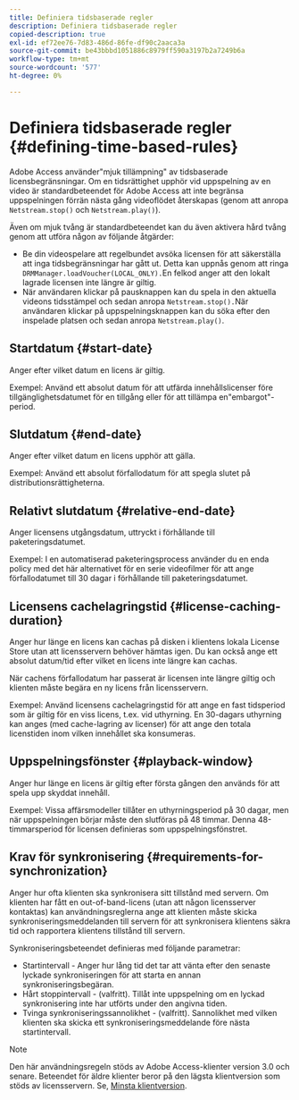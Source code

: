 ```yaml
---
title: Definiera tidsbaserade regler
description: Definiera tidsbaserade regler
copied-description: true
exl-id: ef72ee76-7d83-486d-86fe-df90c2aaca3a
source-git-commit: be43bbbd1051886c8979ff590a3197b2a7249b6a
workflow-type: tm+mt
source-wordcount: '577'
ht-degree: 0%

---
```


# Definiera tidsbaserade regler {#defining-time-based-rules}

Adobe Access använder&quot;mjuk tillämpning&quot; av tidsbaserade licensbegränsningar. Om en tidsrättighet upphör vid uppspelning av en video är standardbeteendet för Adobe Access att inte begränsa uppspelningen förrän nästa gång videoflödet återskapas (genom att anropa `Netstream.stop()` och `Netstream.play()`).

Även om mjuk tvång är standardbeteendet kan du även aktivera hård tvång genom att utföra någon av följande åtgärder:

* Be din videospelare att regelbundet avsöka licensen för att säkerställa att inga tidsbegränsningar har gått ut. Detta kan uppnås genom att ringa `DRMManager.loadVoucher(LOCAL_ONLY).`En felkod anger att den lokalt lagrade licensen inte längre är giltig.
* När användaren klickar på pausknappen kan du spela in den aktuella videons tidsstämpel och sedan anropa `Netstream.stop().`När användaren klickar på uppspelningsknappen kan du söka efter den inspelade platsen och sedan anropa `Netstream.play()`.

## Startdatum {#start-date}

Anger efter vilket datum en licens är giltig.

Exempel: Använd ett absolut datum för att utfärda innehållslicenser före tillgänglighetsdatumet för en tillgång eller för att tillämpa en&quot;embargot&quot;-period.

## Slutdatum {#end-date}

Anger efter vilket datum en licens upphör att gälla.

Exempel: Använd ett absolut förfallodatum för att spegla slutet på distributionsrättigheterna.

## Relativt slutdatum {#relative-end-date}

Anger licensens utgångsdatum, uttryckt i förhållande till paketeringsdatumet.

Exempel: I en automatiserad paketeringsprocess använder du en enda policy med det här alternativet för en serie videofilmer för att ange förfallodatumet till 30 dagar i förhållande till paketeringsdatumet.

## Licensens cachelagringstid {#license-caching-duration}

Anger hur länge en licens kan cachas på disken i klientens lokala License Store utan att licensservern behöver hämtas igen. Du kan också ange ett absolut datum/tid efter vilket en licens inte längre kan cachas.

När cachens förfallodatum har passerat är licensen inte längre giltig och klienten måste begära en ny licens från licensservern.

Exempel: Använd licensens cachelagringstid för att ange en fast tidsperiod som är giltig för en viss licens, t.ex. vid uthyrning. En 30-dagars uthyrning kan anges (med cache-lagring av licenser) för att ange den totala licenstiden inom vilken innehållet ska konsumeras.

## Uppspelningsfönster {#playback-window}

Anger hur länge en licens är giltig efter första gången den används för att spela upp skyddat innehåll.

Exempel: Vissa affärsmodeller tillåter en uthyrningsperiod på 30 dagar, men när uppspelningen börjar måste den slutföras på 48 timmar. Denna 48-timmarsperiod för licensen definieras som uppspelningsfönstret.

## Krav för synkronisering {#requirements-for-synchronization}

Anger hur ofta klienten ska synkronisera sitt tillstånd med servern. Om klienten har fått en out-of-band-licens (utan att någon licensserver kontaktas) kan användningsreglerna ange att klienten måste skicka synkroniseringsmeddelanden till servern för att synkronisera klientens säkra tid och rapportera klientens tillstånd till servern.

Synkroniseringsbeteendet definieras med följande parametrar:

* Startintervall - Anger hur lång tid det tar att vänta efter den senaste lyckade synkroniseringen för att starta en annan synkroniseringsbegäran.
* Hårt stoppintervall - (valfritt). Tillåt inte uppspelning om en lyckad synkronisering inte har utförts under den angivna tiden.
* Tvinga synkroniseringssannolikhet - (valfritt). Sannolikhet med vilken klienten ska skicka ett synkroniseringsmeddelande före nästa startintervall.

>[!NOTE]
>
>Den här användningsregeln stöds av Adobe Access-klienter version 3.0 och senare. Beteendet för äldre klienter beror på den lägsta klientversion som stöds av licensservern. Se, [Minsta klientversion](../../../../aaxs-protecting-content/content-implementing-the-license-server/content-handling-license-reqs/content-minimum-client-version.md).

